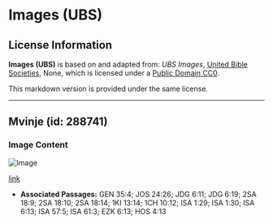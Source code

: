 # Images (UBS)

## License Information

**Images (UBS)** is based on and adapted from: _UBS Images_, [United Bible Societies](https://unitedbiblesocieties.org/), None, which is licensed under a [Public Domain CC0](https://creativecommons.org/public-domain/cc0/).

This markdown version is provided under the same license.



--------------------------------

## Mvinje (id: 288741)

### Image Content

![Image](https://cdn.aquifer.bible/aquifer-content/resources/Media/WEB-0864_terebinth.jpg)

[link](https://cdn.aquifer.bible/aquifer-content/resources/Media/WEB-0864_terebinth.jpg)

* **Associated Passages:** GEN 35:4; JOS 24:26; JDG 6:11; JDG 6:19; 2SA 18:9; 2SA 18:10; 2SA 18:14; 1KI 13:14; 1CH 10:12; ISA 1:29; ISA 1:30; ISA 6:13; ISA 57:5; ISA 61:3; EZK 6:13; HOS 4:13

